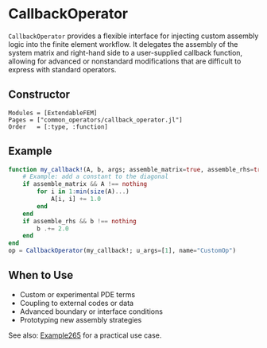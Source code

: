 # CallbackOperator

`CallbackOperator` provides a flexible interface for injecting custom assembly logic into the finite element workflow. It delegates the assembly of the system matrix and right-hand side to a user-supplied callback function, allowing for advanced or nonstandard modifications that are difficult to express with standard operators.

## Constructor

```@autodocs
Modules = [ExtendableFEM]
Pages = ["common_operators/callback_operator.jl"]
Order   = [:type, :function]
```

## Example

```julia
function my_callback!(A, b, args; assemble_matrix=true, assemble_rhs=true, time=0, kwargs...)
    # Example: add a constant to the diagonal
    if assemble_matrix && A !== nothing
        for i in 1:min(size(A)...)
            A[i, i] += 1.0
        end
    end
    if assemble_rhs && b !== nothing
        b .+= 2.0
    end
end
op = CallbackOperator(my_callback!; u_args=[1], name="CustomOp")
```

## When to Use

- Custom or experimental PDE terms
- Coupling to external codes or data
- Advanced boundary or interface conditions
- Prototyping new assembly strategies

See also: [Example265](https://wias-pdelib.github.io/ExtendableFEM.jl/stable/examples/) for a practical use case.
